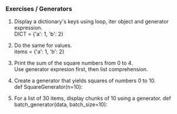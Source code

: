 ### Exercises / Generators

1. Display a dictionary's keys using loop, iter object and generator expression.  
   DICT = {'a': 1, 'b': 2}  

2. Do the same for values.   
   items = {'a': 1, 'b': 2}  

3. Print the sum of the square numbers from 0 to 4.  
   Use generator expresion first, then list comprehension.   

4. Create a generator that yields squares of numbers 0 to 10.  
   def SquareGenerator(n=10):   

5. For a list of 30 items, display chunks of 10 using a generator.
   def batch_generator(data, batch_size=10):

